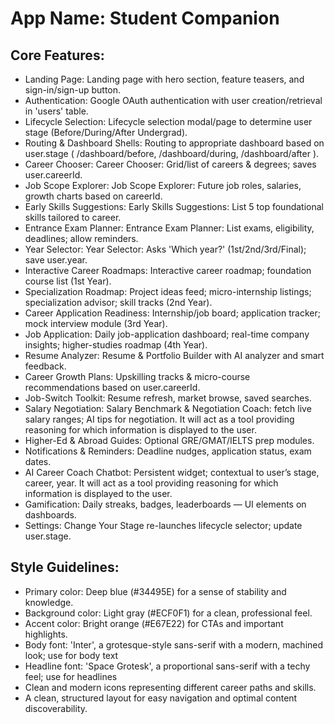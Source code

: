 # **App Name**: Student Companion

## Core Features:

- Landing Page: Landing page with hero section, feature teasers, and sign-in/sign-up button.
- Authentication: Google OAuth authentication with user creation/retrieval in 'users' table.
- Lifecycle Selection: Lifecycle selection modal/page to determine user stage (Before/During/After Undergrad).
- Routing & Dashboard Shells: Routing to appropriate dashboard based on user.stage ( /dashboard/before, /dashboard/during, /dashboard/after ).
- Career Chooser: Career Chooser: Grid/list of careers & degrees; saves user.careerId.
- Job Scope Explorer: Job Scope Explorer: Future job roles, salaries, growth charts based on careerId.
- Early Skills Suggestions: Early Skills Suggestions: List 5 top foundational skills tailored to career.
- Entrance Exam Planner: Entrance Exam Planner: List exams, eligibility, deadlines; allow reminders.
- Year Selector: Year Selector: Asks 'Which year?' (1st/2nd/3rd/Final); save user.year.
- Interactive Career Roadmaps: Interactive career roadmap; foundation course list (1st Year).
- Specialization Roadmap: Project ideas feed; micro-internship listings; specialization advisor; skill tracks (2nd Year).
- Career Application Readiness: Internship/job board; application tracker; mock interview module (3rd Year).
- Job Application: Daily job-application dashboard; real-time company insights; higher-studies roadmap (4th Year).
- Resume Analyzer: Resume & Portfolio Builder with AI analyzer and smart feedback.
- Career Growth Plans: Upskilling tracks & micro-course recommendations based on user.careerId.
- Job-Switch Toolkit: Resume refresh, market browse, saved searches.
- Salary Negotiation: Salary Benchmark & Negotiation Coach: fetch live salary ranges; AI tips for negotiation. It will act as a tool providing reasoning for which information is displayed to the user.
- Higher-Ed & Abroad Guides: Optional GRE/GMAT/IELTS prep modules.
- Notifications & Reminders: Deadline nudges, application status, exam dates.
- AI Career Coach Chatbot: Persistent widget; contextual to user’s stage, career, year. It will act as a tool providing reasoning for which information is displayed to the user.
- Gamification: Daily streaks, badges, leaderboards — UI elements on dashboards.
- Settings: Change Your Stage re-launches lifecycle selector; update user.stage.

## Style Guidelines:

- Primary color: Deep blue (#34495E) for a sense of stability and knowledge.
- Background color: Light gray (#ECF0F1) for a clean, professional feel.
- Accent color: Bright orange (#E67E22) for CTAs and important highlights.
- Body font: 'Inter', a grotesque-style sans-serif with a modern, machined look; use for body text
- Headline font: 'Space Grotesk', a proportional sans-serif with a techy feel; use for headlines
- Clean and modern icons representing different career paths and skills.
- A clean, structured layout for easy navigation and optimal content discoverability.